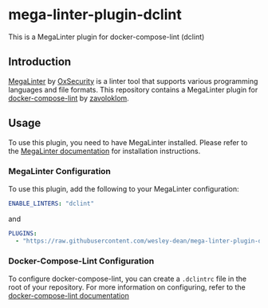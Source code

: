# mega-linter-plugin-dclint

This is a MegaLinter plugin for docker-compose-lint (dclint)

## Introduction

[MegaLinter](https://github.com/oxsecurity/megalinter) by
[OxSecurity](https://github.com/oxsecurity) is a linter tool that supports
various programming languages and file formats. This repository contains a
MegaLinter plugin for
[docker-compose-lint](https://github.com/zavoloklom/docker-compose-linter) by
[zavoloklom](https://github.com/zavoloklom/).

## Usage

To use this plugin, you need to have MegaLinter installed. Please refer to the
[MegaLinter documentation](https://nvuillam.github.io/megalinter/) for
installation instructions.

### MegaLinter Configuration

To use this plugin, add the following to your MegaLinter configuration:

```yaml
ENABLE_LINTERS: "dclint"
```

and

```yaml
PLUGINS:
  - "https://raw.githubusercontent.com/wesley-dean/mega-linter-plugin-dclint/refs/heads/main/mega-linter-plugin-dclint/dclint.megalinter-descriptor.yml
```

### Docker-Compose-Lint Configuration

To configure docker-compose-lint, you can create a `.dclintrc` file in the
root of your repository. For more information on configuring, refer to the
[docker-compose-lint documentation](https://github.com/zavoloklom/docker-compose-linter/blob/main/README.md)

